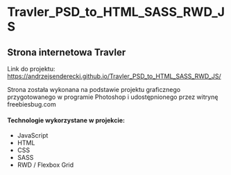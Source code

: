 # Travler_PSD_to_HTML_SASS_RWD_JS

<h2>Strona internetowa Travler</h2>

Link do projektu: https://andrzejsenderecki.github.io/Travler_PSD_to_HTML_SASS_RWD_JS/

Strona została wykonana na podstawie projektu graficznego przygotowanego w programie Photoshop i udostępnionego przez witrynę freebiesbug.com

<h4>Technologie wykorzystane w projekcie:</h4>

- JavaScript
- HTML
- CSS
- SASS
- RWD / Flexbox Grid
